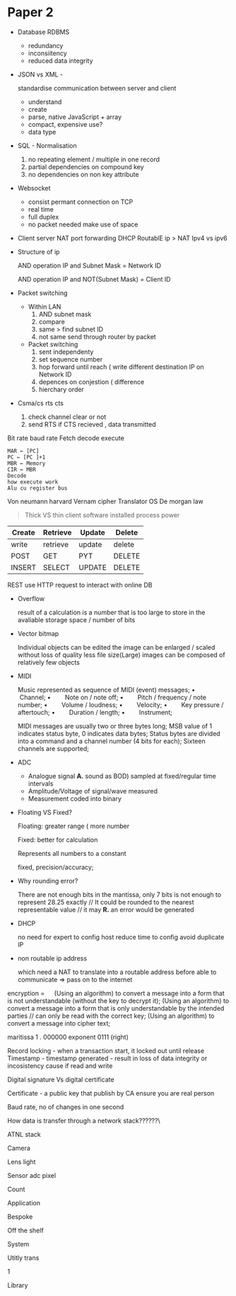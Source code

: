 # Paper 2

- Database RDBMS
    - redundancy
    - inconsiitency
    - reduced data integrity
- JSON vs XML -
    
     standardise communication between server and client
    
    - understand
    - create
    - parse, native JavaScript + array
    - compact, expensive use?
    - data type
- SQL - Normalisation
    1. no repeating element / multiple in one record
    2. partial dependencies on compound key
    3. no dependencies on non key attribute
- Websocket
    - consist permant connection on TCP
    - real time
    - full duplex
    - no packet needed make use of space
- Client server
NAT port forwarding
DHCP
RoutablE ip > NAT
Ipv4 vs ipv6
- Structure of ip
    
    AND operation IP and Subnet Mask = Network ID
    
    AND operation IP and NOT(Subnet Mask) = Client ID
    
- Packet switching
    - Within LAN
        1. AND subnet mask
        2. compare
        3. same > find subnet ID
        4. not same send through router by packet
    - Packet switching
        1. sent independenty
        2. set sequence number
        3. hop forward until reach ( write different destination IP on Network ID
        4. depences on conjestion ( difference 
        5. hierchary order
- Csma/cs rts cts
    1. check channel clear or not
    2. send RTS if CTS recieved , data transmitted

Bit rate baud rate
Fetch decode execute

```
MAR ← [PC]
PC ← [PC ]+1
MBR ← Memory
CIR ← MBR
Decode
how execute work
Alu cu register bus
```

Von neumann harvard
Vernam cipher
Translator
OS
De morgan law

> Thick VS thin client
software installed
process power
> 

| Create | Retrieve | Update | Delete |
| --- | --- | --- | --- |
| write | retrieve | update | delete |
| POST | GET | PYT | DELETE |
| INSERT | SELECT | UPDATE | DELETE |

REST use HTTP request to interact with online DB

- Overflow
    
    result of a calculation
    is a number that is too large to store
    in the avaliable storage space / number of bits
    
- Vector bitmap
    
    Individual objects can be edited
    the image can be enlarged / scaled without loss of quality
    less file size(Large) images can be composed of relatively few objects 
    
- MIDI
    
    Music represented as sequence of MIDI (event) messages;
    •   Channel;
    •   Note on / note off;
    •   Pitch / frequency / note number;
    •   Volume / loudness;
    •   Velocity;
    •   Key pressure / aftertouch;
    •   Duration / length;
    •   Instrument;
    
    MIDI messages are usually two or three bytes long;
    MSB value of 1 indicates status byte, 0 indicates data bytes;
    Status bytes are divided into a command and a channel number (4 bits for each); Sixteen channels are supported;
    
- ADC
    - Analogue signal **A.** sound as BOD) sampled at fixed/regular time intervals
    - Amplitude/Voltage of signal/wave measured
    - Measurement coded into binary
- Floating VS Fixed?
    
    Floating: greater range ( more number
    
    Fixed: better for calculation
    
    Represents all numbers to a constant 
    
    fixed, precision/accuracy;
    
- Why rounding error?
    
    There are not enough bits in the mantissa,
    only 7 bits is not enough to represent 28.25 exactly // 
    It could be rounded to the nearest representable value // it may
    **R.** an error would be generated
    
- DHCP
    
    no need for expert to config host
    reduce time to config
    avoid duplicate IP
    
- non routable ip address
    
    which need a NAT to translate into a routable address before able to communicate => pass on to the internet
    

encryption =   (Using an algorithm) to convert a message into a form that is not understandable (without the key to decrypt it);
(Using an algorithm) to convert a message into a form that is only understandable by the intended parties // can only be read with the correct key;
(Using an algorithm) to convert a message into cipher text;

maritissa 1 . 000000    exponent 0111 (right)

Record locking - when a transaction start, it locked out until release
Timestamp - timestamp generated - result in loss of data integrity or incosistency cause if read and write

Digital signature Vs digital certificate

Certificate - a public key that publish by CA ensure you are real person

Baud rate, no of changes in one second

How data is transfer through a network stack??????\

ATNL stack

 Camera 

Lens light

Sensor adc pixel

 

Count 

Application 

Bespoke

Off the shelf

System

Utitly trans

1

Library